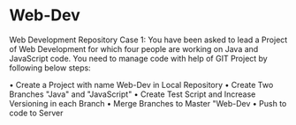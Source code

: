 # Web-Dev
Web Development Repository 
Case 1: 
You have been asked to lead a Project of Web Development for which four people are working on Java and JavaScript code. You need to manage code with help of GIT Project by following below steps:

•	Create a Project with name Web-Dev in Local Repository
•	Create Two Branches "Java" and "JavaScript"
•	Create Test Script and Increase Versioning in each Branch
•	Merge Branches to Master "Web-Dev
•	Push to code to Server
